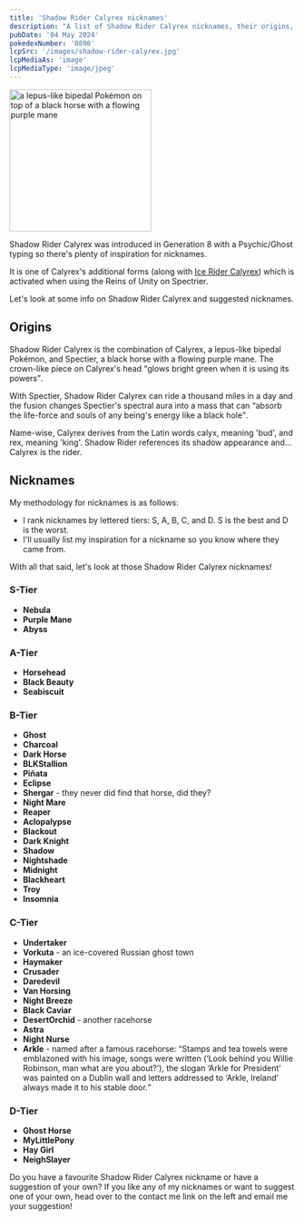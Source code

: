 ```yaml
---
title: 'Shadow Rider Calyrex nicknames'
description: "A list of Shadow Rider Calyrex nicknames, their origins, and why I think they're cool."
pubDate: '04 May 2024'
pokedexNumber: '0898'
lcpSrc: '/images/shadow-rider-calyrex.jpg'
lcpMediaAs: 'image'
lcpMediaType: 'image/jpeg'
---
```


<div class="img-center">
	<img src="/images/shadow-rider-calyrex.jpg" width="250px" height="250px" alt="a lepus-like bipedal Pokémon on top of a black horse with a flowing purple mane">
</div>

Shadow Rider Calyrex was introduced in Generation 8 with a Psychic/Ghost typing so there's plenty of inspiration for nicknames.

It is one of Calyrex's additional forms (along with [Ice Rider Calyrex](/nicknames/ice-rider-calyrex/)) which is activated when using the Reins of Unity on Spectrier.

Let's look at some info on Shadow Rider Calyrex and suggested nicknames.

## Origins

Shadow Rider Calyrex is the combination of Calyrex, a lepus-like bipedal Pokémon, and Spectier, a black horse with a flowing purple mane. The crown-like piece on Calyrex's head <q cite="https://bulbapedia.bulbagarden.net/wiki/Calyrex_(Pok%C3%A9mon)">glows bright green when it is using its powers</q>.

With Spectier, Shadow Rider Calyrex can ride a thousand miles in a day and the fusion changes Spectier's spectral aura into a mass that can <q cite="https://bulbapedia.bulbagarden.net/wiki/Calyrex_(Pok%C3%A9mon)">absorb the life-force and souls of any being's energy like a black hole</q>.

Name-wise, Calyrex derives from the Latin words calyx, meaning 'bud', and rex, meaning 'king'. Shadow Rider references its shadow appearance and... Calyrex is the rider.

## Nicknames

My methodology for nicknames is as follows:

* I rank nicknames by lettered tiers: S, A, B, C, and D. S is the best and D is the worst.
* I'll usually list my inspiration for a nickname so you know where they came from.

With all that said, let's look at those Shadow Rider Calyrex nicknames!

### S-Tier

* **Nebula**
* **Purple Mane**
* **Abyss**

### A-Tier

* **Horsehead**
* **Black Beauty**
* **Seabiscuit**

### B-Tier

* **Ghost**
* **Charcoal**
* **Dark Horse**
* **BLKStallion**
* **Piñata**
* **Eclipse**
* **Shergar** - they never did find that horse, did they?
* **Night Mare**
* **Reaper**
* **Aclopalypse**
* **Blackout**
* **Dark Knight**
* **Shadow**
* **Nightshade**
* **Midnight**
* **Blackheart**
* **Troy**
* **Insomnia**

### C-Tier

* **Undertaker**
* **Vorkuta** - an ice-covered Russian ghost town
* **Haymaker**
* **Crusader**
* **Daredevil**
* **Van Horsing**
* **Night Breeze**
* **Black Caviar**
* **DesertOrchid** - another racehorse
* **Astra**
* **Night Nurse**
* **Arkle** - named after a famous racehorse: <q cite="https://www.countrylife.co.uk/out-and-about/sporting-country-pursuits/50-greatest-horses-of-all-time-75701">Stamps and tea towels were emblazoned with his image, songs were written (‘Look behind you Willie Robinson, man what are you about?’), the slogan ‘Arkle for President’ was painted on a Dublin wall and letters addressed to ‘Arkle, Ireland’ always made it to his stable door.</q>

### D-Tier

* **Ghost Horse**
* **MyLittlePony**
* **Hay Girl**
* **NeighSlayer**

Do you have a favourite Shadow Rider Calyrex nickname or have a suggestion of your own? If you like any of my nicknames or want to suggest one of your own, head over to the contact me link on the left and email me your suggestion!